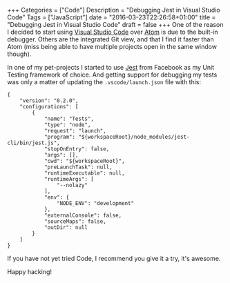 +++
Categories = ["Code"]
Description = "Debugging Jest in Visual Studio Code"
Tags = ["JavaScript"]
date = "2016-03-23T22:26:58+01:00"
title = "Debugging Jest in Visual Studio Code"
draft = false
+++
One of the reason I decided to start using
[Visual Studio Code](https://code.visualstudio.com) over [Atom](https://atom.io)
is due to the built-in debugger. Others are the integrated Git view, and that I
find it faster than Atom (miss being able to have multiple projects open in the
same window though).

In one of my pet-projects I started to use [Jest](https://github.com/facebook/jest)
from Facebook as my Unit Testing framework of choice. And getting support for
debugging my tests was only a matter of updating the `.vscode/launch.json` file
with this:

    {
        "version": "0.2.0",
        "configurations": [
            {
                "name": "Tests",
                "type": "node",
                "request": "launch",
                "program": "${workspaceRoot}/node_modules/jest-cli/bin/jest.js",
                "stopOnEntry": false,
                "args": [],
                "cwd": "${workspaceRoot}",
                "preLaunchTask": null,
                "runtimeExecutable": null,
                "runtimeArgs": [
                    "--nolazy"
                ],
                "env": {
                    "NODE_ENV": "development"
                },
                "externalConsole": false,
                "sourceMaps": false,
                "outDir": null
            }
        ]
    }

If you have not yet tried Code, I recommend you give it a try, it's awesome.

Happy hacking!
